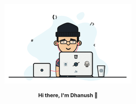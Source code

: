 <p align="center">
  <img src='https://github.com/dhanush1909/dhanush1909/blob/main/images/coder.gif' height=250>
  <h3 align="center">Hi there, I'm Dhanush 👋</h3>
</p>

<!--
**dhanush1909/dhanush1909** is a ✨ _special_ ✨ repository because its `README.md` (this file) appears on your GitHub profile.

Here are some ideas to get you started:

- 🔭 I’m currently working on ...
- 🌱 I’m currently learning ...
- 👯 I’m looking to collaborate on ...
- 🤔 I’m looking for help with ...
- 💬 Ask me about ...
- 📫 How to reach me: ...
- 😄 Pronouns: ...
- ⚡ Fun fact: ...
-->
